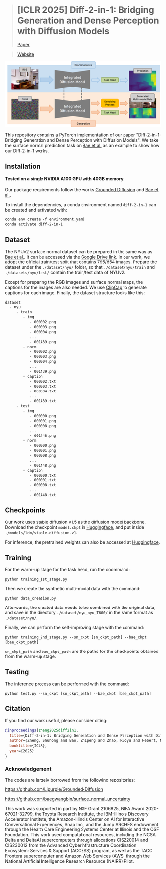 > # [ICLR 2025] Diff-2-in-1: Bridging Generation and Dense Perception with Diffusion Models <br>
> [Paper](https://openreview.net/pdf?id=ZYd5wJSaMs)

> [Website](https://zsh2000.github.io/diff-2-in-1.github.io/)

![Pipeline](diff2in1.png)

This repository contains a PyTorch implementation of our paper "Diff-2-in-1: Bridging Generation and Dense Perception with Diffusion Models". We take the surface normal prediction task on [Bae et al.](https://openaccess.thecvf.com/content/ICCV2021/papers/Bae_Estimating_and_Exploiting_the_Aleatoric_Uncertainty_in_Surface_Normal_Estimation_ICCV_2021_paper.pdf) as an example to show how our Diff-2-in-1 works.

## Installation

#### Tested on a single NVIDIA A100 GPU with 40GB memory.

Our package requirements follow the works [Grounded Diffusion](https://github.com/Lipurple/Grounded-Diffusion) and [Bae et al.](https://github.com/baegwangbin/surface_normal_uncertainty).

To install the dependencies, a conda environment named `diff-2-in-1` can be created and activated with:

```
conda env create -f environment.yaml
conda activate diff-2-in-1
```

## Dataset

The NYUv2 surface normal dataset can be prepared in the same way as [Bae et al.](https://github.com/baegwangbin/surface_normal_uncertainty). It can be accessed via the [Google Drive link](https://drive.google.com/drive/folders/1Ku25Am69h_HrbtcCptXn4aetjo7sB33F?usp=sharing). In our work, we adopt the official train/test split that contains 795/654 images. Prepare the dataset under the `./dataset/nyu/` folder, so that `./dataset/nyu/train` and `./datasets/nyu/test/` contain the train/test data of NYUv2.

Except for preparing the RGB images and surface normal maps, the captions for the images are also needed. We use [ClipCap](https://github.com/rmokady/CLIP_prefix_caption) to generate captions for each image. Finally, the dataset structure looks like this:

```
dataset
  - nyu
     - train
        - img
           - 000002.png
           - 000003.png
           - 000004.png
           ...
           - 001439.png
        - norm
           - 000002.png
           - 000003.png
           - 000004.png
           ...
           - 001439.png
        - caption
           - 000002.txt
           - 000003.txt
           - 000004.txt
           ...
           - 001439.txt
     - test
        - img
           - 000000.png
           - 000001.png
           - 000008.png
           ...
           - 001448.png
        - norm
           - 000000.png
           - 000001.png
           - 000008.png
           ...
           - 001448.png
        - caption
           - 000000.txt
           - 000001.txt
           - 000008.txt
           ...
           - 001448.txt
```

## Checkpoints

Our work uses stable diffusion v1.5 as the diffusion model backbone. Download the checkpoint `model.ckpt` in [Huggingface](https://huggingface.co/ShuhongZheng/diff-2-in-1), and put inside `./models/ldm/stable-diffusion-v1`.

For inference, the pretrained weights can also be accessed at [Huggingface](https://huggingface.co/ShuhongZheng/diff-2-in-1).


## Training

For the warm-up stage for the task head, run the coommand:

```
python training_1st_stage.py
```

Then we create the synthetic multi-modal data with the command:

```
python data_creation.py
```

Afterwards, the created data needs to be combined with the original data, and save in the directory `./dataset/nyu_nyu_T600/` in the same format as `./dataset/nyu/`.

Finally, we can perform the self-improving stage with the command:

```
python training_2nd_stage.py --sn_ckpt [sn_ckpt_path] --bae_ckpt [bae_ckpt_path]
```

`sn_ckpt_path` and `bae_ckpt_path` are the paths for the checkpoints obtained from the warm-up stage.

## Testing
The inference process can be performed with the command:

```
python test.py --sn_ckpt [sn_ckpt_path] --bae_ckpt [bae_ckpt_path]
```

## Citation
If you find our work useful, please consider citing:
```BibTeX
@inproceedings{zheng2025diff2in1,
  title={Diff-2-in-1: Bridging Generation and Dense Perception with Diffusion Models},
  author={Zheng, Shuhong and Bao, Zhipeng and Zhao, Ruoyu and Hebert, Martial and Wang, Yu-Xiong},
  booktitle={ICLR},
  year={2025}
}
```

### Acknowledgement
The codes are largely borrowed from the following repositories:

https://github.com/Lipurple/Grounded-Diffusion

https://github.com/baegwangbin/surface_normal_uncertainty

This work was supported in part by NSF Grant 2106825, NIFA Award 2020-67021-32799, the Toyota Research Institute, the IBM-Illinois Discovery Accelerator Institute, the Amazon-Illinois Center on AI for Interactive Conversational Experiences, Snap Inc., and the Jump ARCHES endowment through the Health Care Engineering Systems Center at Illinois and the OSF Foundation. This work used computational resources, including the NCSA Delta and DeltaAI supercomputers through allocations CIS220014 and CIS230012 from the Advanced Cyberinfrastructure Coordination Ecosystem: Services & Support (ACCESS) program, as well as the TACC Frontera supercomputer and Amazon Web Services (AWS) through the National Artificial Intelligence Research Resource (NAIRR) Pilot.
